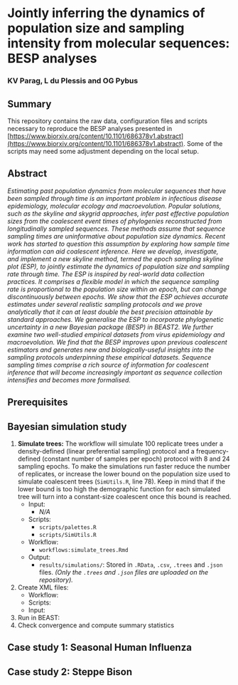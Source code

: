 # Jointly inferring the dynamics of population size and sampling intensity from molecular sequences: BESP analyses

### KV Parag, L du Plessis and OG Pybus

## Summary

This repository contains the raw data, configuration files and scripts necessary to reproduce the BESP analyses presented in [https://www.biorxiv.org/content/10.1101/686378v1.abstract](https://www.biorxiv.org/content/10.1101/686378v1.abstract). Some of the scripts may need some adjustment depending on the local setup. 

## Abstract

_Estimating past population dynamics from molecular sequences that have been sampled through time is an important problem in infectious disease epidemiology, molecular ecology and macroevolution. Popular solutions, such as the skyline and skygrid approaches, infer past effective population sizes from the coalescent event times of phylogenies reconstructed from longitudinally sampled sequences. These methods assume that sequence sampling times are uninformative about population size dynamics. Recent work has started to question this assumption by exploring how sample time information can aid coalescent inference. Here we develop, investigate, and implement a new skyline method, termed the epoch sampling skyline plot (ESP), to jointly estimate the dynamics of population size and sampling rate through time. The ESP is inspired by real-world data collection practices. It comprises a flexible model in which the sequence sampling rate is proportional to the population size within an epoch, but can change discontinuously between epochs. We show that the ESP achieves accurate estimates under several realistic sampling protocols and we prove analytically that it can at least double the best precision attainable by standard approaches. We generalise the ESP to incorporate phylogenetic uncertainty in a new Bayesian package (BESP) in BEAST2. We further examine two well-studied empirical datasets from virus epidemiology and macroevolution. We find that the BESP improves upon previous coalescent estimators and generates new and biologically-useful insights into the sampling protocols underpinning these empirical datasets. Sequence sampling times  comprise a rich source of information for coalescent inference  that will become increasingly important as sequence collection intensifies and becomes more formalised._


## Prerequisites



## Bayesian simulation study

1. **Simulate trees:** The workflow will simulate 100 replicate trees under a density-defined (linear preferential sampling) protocol and a frequency-defined (constant number of samples per epoch) protocol with 8 and 24 sampling epochs. To make the simulations run faster reduce the number of replicates, or increase the lower bound on the population size used to simulate coalescent trees (`SimUtils.R`, line 78). Keep in mind that if the lower bound is too high the demographic function for each simulated tree will turn into a constant-size coalescent once this bound is reached.
	- Input: 
		- _N/A_
	- Scripts: 
		- `scripts/palettes.R`
		- `scripts/SimUtils.R`
	- Workflow: 
		- `workflows:simulate_trees.Rmd`	
	- Output: 
		- `results/simulations/`: Stored in `.RData`, `.csv`, `.trees` and `.json` files. _(Only the `.trees` and `.json` files are uploaded on the repository)._
2. Create XML files:
	- Workflow:
	- Scripts:
	- Input: 
3. Run in BEAST:
4. Check convergence and compute summary statistics

## Case study 1: Seasonal Human Influenza




## Case study 2: Steppe Bison
